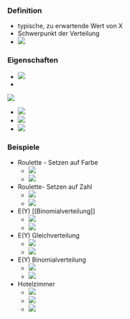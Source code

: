 ### Definition
+ typische, zu erwartende Wert von X
+ Schwerpunkt der Verteilung
+ ![](Pasted%20image%2020221030134259.png)

### Eigenschaften
+ ![](Pasted%20image%2020221030150633.png)
+ 
![](Pasted%20image%2020221030135821.png)
+ ![](Pasted%20image%2020221030140432.png)
+ ![](Pasted%20image%2020221030140933.png)
+ ![](Pasted%20image%2020221030141609.png)


### Beispiele
+ Roulette - Setzen auf Farbe
	+ ![](Pasted%20image%2020221030134853.png)
	+ ![](Pasted%20image%2020221030135304.png)
+ Roulette- Setzen auf Zahl
	+ ![](Pasted%20image%2020221030135233.png)
	+ ![](Pasted%20image%2020221030135416.png)
+ E(Y) [[Binomialverteilung]]
	+ ![](Pasted%20image%2020221030151601.png)
	+ ![](Pasted%20image%2020221030151532.png)
+ E(Y) Gleichverteilung
	+ ![](Pasted%20image%2020221030151723.png)
	+ ![](Pasted%20image%2020221030151934.png)
+ E(Y) Binomialverteilung
	+ ![](Pasted%20image%2020221030151749.png)
	+ ![](Pasted%20image%2020221030152119.png)
+ Hotelzimmer
	+ ![](Pasted%20image%2020221030152338.png)
	+ ![](Pasted%20image%2020221030152925.png)
	+ ![](Pasted%20image%2020221030153342.png)

